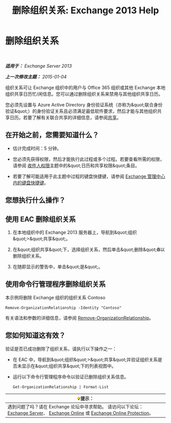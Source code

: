 ﻿---
title: '删除组织关系: Exchange 2013 Help'
TOCTitle: 删除组织关系
ms:assetid: ff211394-f58b-4da7-bb3a-df6abcb5950e
ms:mtpsurl: https://technet.microsoft.com/zh-cn/library/JJ657513(v=EXCHG.150)
ms:contentKeyID: 50492060
ms.date: 05/21/2018
mtps_version: v=EXCHG.150
ms.translationtype: MT
---

# 删除组织关系

 

_**适用于：** Exchange Server 2013_

_**上一次修改主题：** 2015-01-04_

组织关系可让 Exchange 组织中的用户与 Office 365 组织或其他 Exchange 本地组织共享日历忙/闲信息。您可以通过删除组织关系来禁用与其他组织共享日历。

您必须先设置与 Azure Active Directory 身份验证系统（亦称为\&quot;联合身份验证\&quot;）的身份验证关系且必须满足最低软件要求，然后才能与其他组织共享日历。若要了解有关联合共享的详细信息，请参阅[共享](sharing-exchange-2013-help.md)。

## 在开始之前，您需要知道什么？

  - 估计完成时间：5 分钟。

  - 您必须先获得权限，然后才能执行此过程或多个过程。若要查看所需的权限，请参阅 [收件人权限](recipients-permissions-exchange-2013-help.md)主题中的\&quot;日历和共享权限\&quot;条目。

  - 若要了解可能适用于此主题中过程的键盘快捷键，请参阅 [Exchange 管理中心内的键盘快捷键](keyboard-shortcuts-in-the-exchange-admin-center-exchange-online-protection-help.md)。

## 您想执行什么操作？

## 使用 EAC 删除组织关系

1.  在本地组织中的 Exchange 2013 服务器上，导航到\&quot;组织\&quot;\>\&quot;共享\&quot;。

2.  在\&quot;组织共享\&quot;下，选择组织关系，然后单击\&quot;删除\&quot;![删除图标](images/JJ657511.14f639f6-61e8-4418-bbfb-0db14de9d2f5(EXCHG.150).gif "删除图标")以删除组织关系。

3.  在随即显示的警告中，单击\&quot;是\&quot;。

## 使用命令行管理程序删除组织关系

本示例将删除 Exchange 组织的组织关系 Contoso

    Remove-OrganizationRelationship -Identity "Contoso"

有关语法和参数的详细信息，请参阅 [Remove-OrganizationRelationship](https://technet.microsoft.com/zh-cn/library/ee332362\(v=exchg.150\))。

## 您如何知道这有效？

验证是否已成功删除了组织关系，请执行以下操作之一：

  - 在 EAC 中，导航到\&quot;组织\&quot;\>\&quot;共享\&quot;并验证组织关系是否未显示在\&quot;组织共享\&quot;下的列表视图中。

  - 运行以下命令行管理程序命令以验证已删除组织关系信息。
    
        Get-OrganizationRelationship | Format-List

<table>
<thead>
<tr class="header">
<th><img src="images/Bb124558.tip(EXCHG.150).gif" title="提示" alt="提示" />提示：</th>
</tr>
</thead>
<tbody>
<tr class="odd">
<td>遇到问题了吗？请在 Exchange 论坛中寻求帮助。 请访问以下论坛：<a href="https://go.microsoft.com/fwlink/p/?linkid=60612">Exchange Server</a>、 <a href="https://go.microsoft.com/fwlink/p/?linkid=267542">Exchange Online</a> 或 <a href="https://go.microsoft.com/fwlink/p/?linkid=285351">Exchange Online Protection</a>。</td>
</tr>
</tbody>
</table>

